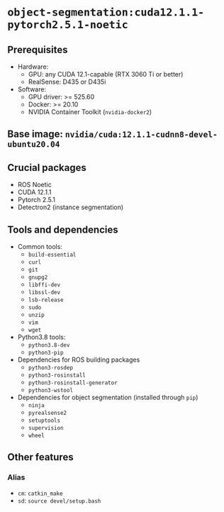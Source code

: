 # `object-segmentation:cuda12.1.1-pytorch2.5.1-noetic`

## Prerequisites
+ Hardware:
  - GPU: any CUDA 12.1-capable (RTX 3060 Ti or better)
  - RealSense: D435 or D435i
+ Software:
  - GPU driver: >= 525.60
  - Docker: >= 20.10
  - NVIDIA Container Toolkit (`nvidia-docker2`)

## Base image: `nvidia/cuda:12.1.1-cudnn8-devel-ubuntu20.04`

## Crucial packages
* ROS Noetic
* CUDA 12.1.1
* Pytorch 2.5.1
* Detectron2 (instance segmentation)

## Tools and dependencies
* Common tools:
  - `build-essential`
  - `curl`
  - `git`
  - `gnupg2`
  - `libffi-dev`
  - `libssl-dev`
  - `lsb-release`
  - `sudo`
  - `unzip`
  - `vim`
  - `wget`
* Python3.8 tools:
  - `python3.8-dev`
  - `python3-pip`
* Dependencies for ROS building packages
  - `python3-rosdep`
  - `python3-rosinstall`
  - `python3-rosinstall-generator`
  - `python3-wstool`
* Dependencies for object segmentation (installed through `pip`)
  - `ninja`
  - `pyrealsense2`
  - `setuptools`
  - `supervision`
  - `wheel`

## Other features

### Alias
* `cm`: `catkin_make`
* `sd`: `source devel/setup.bash`